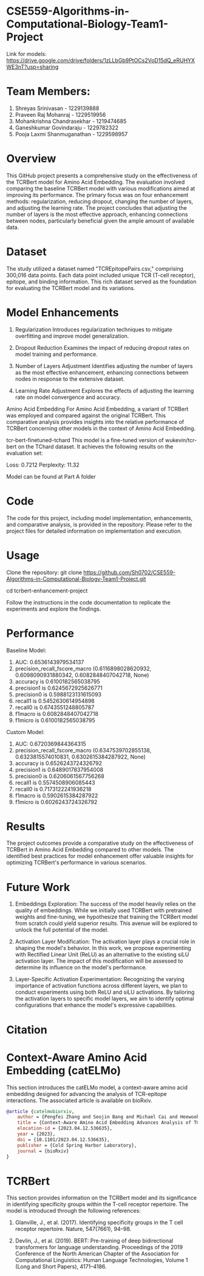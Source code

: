 # CSE559-Algorithms-in-Computational-Biology-Team1-Project
Link for models: https://drive.google.com/drive/folders/1zLLbGb9PtOCs2VoD15dQ_eRUHYXWE3nT?usp=sharing

# Team Members:
1. Shreyas Srinivasan - 1229139888
2. Praveen Raj Mohanraj - 1229519956
3. Mohankrishna Chandrasekhar - 1219474685
4. Ganeshkumar Govindaraju - 1229782322
5. Pooja Laxmi Shanmuganathan - 1229598957

# Overview
This GitHub project presents a comprehensive study on the effectiveness of the TCRBert model for Amino Acid Embedding. The evaluation involved comparing the baseline TCRBert model with various modifications aimed at improving its performance. The primary focus was on four enhancement methods: regularization, reducing dropout, changing the number of layers, and adjusting the learning rate. The project concludes that adjusting the number of layers is the most effective approach, enhancing connections between nodes, particularly beneficial given the ample amount of available data.

# Dataset
The study utilized a dataset named "TCREpitopePairs.csv," comprising 300,016 data points. Each data point included unique TCR (T-cell receptor), epitope, and binding information. This rich dataset served as the foundation for evaluating the TCRBert model and its variations.

# Model Enhancements
1. Regularization
Introduces regularization techniques to mitigate overfitting and improve model generalization.

2. Dropout Reduction
Examines the impact of reducing dropout rates on model training and performance.

3. Number of Layers Adjustment
Identifies adjusting the number of layers as the most effective enhancement, enhancing connections between nodes in response to the extensive dataset.

4. Learning Rate Adjustment
Explores the effects of adjusting the learning rate on model convergence and accuracy.

Amino Acid Embedding
For Amino Acid Embedding, a variant of TCRBert was employed and compared against the original TCRBert. This comparative analysis provides insights into the relative performance of TCRBert concerning other models in the context of Amino Acid Embedding.

tcr-bert-finetuned-tchard
This model is a fine-tuned version of wukevin/tcr-bert on the TChard dataset. It achieves the following results on the evaluation set:

Loss: 0.7212
Perplexity: 11.32

Model can be found at Part A folder

# Code
The code for this project, including model implementation, enhancements, and comparative analysis, is provided in the repository. Please refer to the project files for detailed information on implementation and execution.

# Usage
Clone the repository:
git clone https://github.com/Sh0702/CSE559-Algorithms-in-Computational-Biology-Team1-Project.git 

cd tcrbert-enhancement-project

Follow the instructions in the code documentation to replicate the experiments and explore the findings.

# Performance

Baseline Model:
1. AUC: 0.6536143979534137
2. precision_recall_fscore_macro (0.6116898028620932, 0.6098090931880342, 0.6082848407042718, None)
3. accuracy is 0.6100182565038795
4. precision1 is 0.6245672925626771
5. precision0 is 0.5988123131615093
6. recall1 is 0.5452630614954898
7. recall0 is 0.6743551248805787
8. f1macro is 0.6082848407042718
9. f1micro is 0.6100182565038795

Custom Model:
1. AUC: 0.6720369844364315
2. precision_recall_fscore_macro (0.6347539702855138, 0.6323815574010831, 0.6302615384287922, None)
3. accuracy is 0.6526243724326792
4. precision1 is 0.6489017837954008
5. precision0 is 0.6206061567756268
6. recall1 is 0.5574508906085443
7. recall0 is 0.7173122241936218
8. f1macro is 0.5902615384287922
9. f1micro is 0.6026243724326792

# Results
The project outcomes provide a comparative study on the effectiveness of TCRBert in Amino Acid Embedding compared to other models. The identified best practices for model enhancement offer valuable insights for optimizing TCRBert's performance in various scenarios.

# Future Work

1. Embeddings Exploration:
The success of the model heavily relies on the quality of embeddings. While we initially used TCRBert with pretrained weights and fine-tuning, we hypothesize that training the TCRBert model from scratch could yield superior results. This avenue will be explored to unlock the full potential of the model.

2. Activation Layer Modification:
The activation layer plays a crucial role in shaping the model's behavior. In this work, we propose experimenting with Rectified Linear Unit (ReLU) as an alternative to the existing siLU activation layer. The impact of this modification will be assessed to determine its influence on the model's performance.

3. Layer-Specific Activation Experimentation:
Recognizing the varying importance of activation functions across different layers, we plan to conduct experiments using both ReLU and siLU activations. By tailoring the activation layers to specific model layers, we aim to identify optimal configurations that enhance the model's expressive capabilities.


# Citation
# Context-Aware Amino Acid Embedding (catELMo)

This section introduces the catELMo model, a context-aware amino acid embedding designed for advancing the analysis of TCR-epitope interactions. The associated article is available on bioRxiv.

```bibtex
@article {catelmobiorxiv,
	author = {Pengfei Zhang and Seojin Bang and Michael Cai and Heewook Lee},
	title = {Context-Aware Amino Acid Embedding Advances Analysis of TCR-Epitope Interactions},
	elocation-id = {2023.04.12.536635},
	year = {2023},
	doi = {10.1101/2023.04.12.536635},
	publisher = {Cold Spring Harbor Laboratory},
	journal = {bioRxiv}
}
```

# TCRBert

This section provides information on the TCRBert model and its significance in identifying specificity groups within the T-cell receptor repertoire. The model is introduced through the following references:

1. Glanville, J., et al. (2017). Identifying specificity groups in the T cell receptor repertoire. Nature, 547(7661), 94–98.

2. Devlin, J., et al. (2019). BERT: Pre-training of deep bidirectional transformers for language understanding. Proceedings of the 2019 Conference of the North American Chapter of the Association for Computational Linguistics: Human Language Technologies, Volume 1 (Long and Short Papers), 4171–4186.
